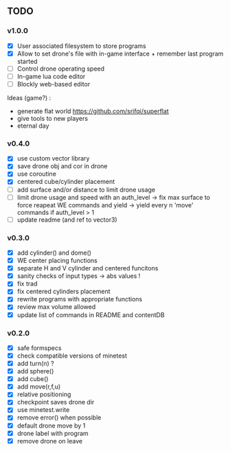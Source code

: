 ## TODO

### v1.0.0

- [x] User associated filesystem to store programs
- [x] Allow to set drone's file with in-game interface + remember last program started
- [ ] Control drone operating speed
- [ ] In-game lua code editor
- [ ] Blockly web-based editor

Ideas (game?) :
- generate flat world https://github.com/srifqi/superflat
- give tools to new players
- eternal day

### v0.4.0

- [x] use custom vector library
- [x] save drone obj and cor in drone
- [x] use coroutine
- [x] centered cube/cylinder placement
- [ ] add surface and/or distance to limit drone usage
- [ ] limit drone usage and speed with an auth_level
    -> fix max surface to force reapeat WE commands and yield
    -> yield every n 'move' commands if auth_level > 1
- [ ] update readme (and ref to vector3)

### v0.3.0

- [x] add cylinder() and dome()
- [x] WE center placing functions
- [x] separate H and V cylinder and centered funcitons
- [x] sanity checks of input types -> abs values !
- [x] fix trad
- [x] fix centered cylinders placement
- [x] rewrite programs with appropriate functions
- [x] review max volume allowed
- [x] update list of commands in README and contentDB

### v0.2.0

- [x] safe formspecs
- [x] check compatible versions of minetest
- [x] add turn(n) ?
- [x] add sphere()
- [x] add cube()
- [x] add move(r,f,u)
- [x] relative positioning
- [x] checkpoint saves drone dir
- [x] use minetest.write
- [x] remove error() when possible
- [x] default drone move by 1
- [x] drone label with program
- [x] remove drone on leave